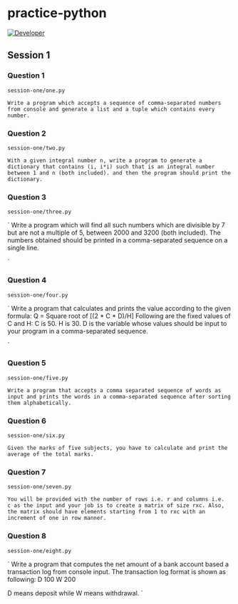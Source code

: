 # practice-python
[![Developer](https://img.shields.io/badge/author-Ishan%20Chhabra-blue.svg)]()

## Session 1
### Question 1
    
    session-one/one.py

`
Write a program which accepts a sequence of comma-separated numbers from console and generate a list and a tuple which contains every number.
`

### Question 2

    session-one/two.py
`
With a given integral number n, write a program to generate a dictionary that contains (i, i*i) such that is an integral number between 1 and n (both included). and then the program should print the dictionary.
`

### Question 3

    session-one/three.py
`
Write a program which will find all such numbers which are divisible by 7 but are not a multiple of 5, between 2000 and 3200 (both included).
The numbers obtained should be printed in a comma-separated sequence on a single line.

`

### Question 4

    session-one/four.py
`
Write a program that calculates and prints the value according to the given formula:
Q = Square root of [(2 * C * D)/H]
Following are the fixed values of C and H:
C is 50. H is 30.
D is the variable whose values should be input to your program in a comma-separated sequence.

`

### Question 5

    session-one/five.py
`
Write a program that accepts a comma separated sequence of words as input and prints the words in a comma-separated sequence after sorting them alphabetically.
`

### Question 6

    session-one/six.py
`
Given the marks of five subjects, you have to calculate and print the average of the total marks.
`

### Question 7

    session-one/seven.py
`
You will be provided with the number of rows i.e. r and columns i.e. c as the input and your job is to create a matrix of size rxc. Also, the matrix should have elements starting from 1 to rxc with an increment of one in row manner.
`

### Question 8

    session-one/eight.py
`
Write a program that computes the net amount of a bank account based a transaction log from console input. The transaction log format is shown as following:
D 100
W 200

D means deposit while W means withdrawal.
`